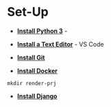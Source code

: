 # Set-Up

* **[Install Python 3](https://realpython.com/installing-python/)** - 

* **[Install a Text Editor](https://realpython.com/courses/python-development-visual-studio-code-setup-guide/)** - VS Code

* **[Install Git](https://git-scm.com/book/en/v2/Getting-Started-Installing-Git)** 

* **[Install Docker](https://hub.docker.com/)**

```shell
mkdir render-prj
```
* **[Install Django]()**
